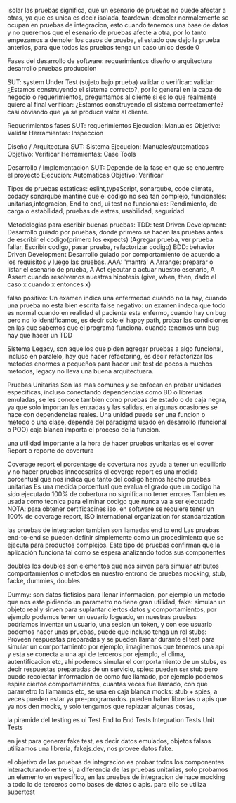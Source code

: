 isolar las pruebas significa, que un esenario de pruebas no puede afectar a otras, ya que es unica es decir isolada,
teardown: demoler normalemente se ocupan en pruebas de integracion, esto cuando tenemos una base de datos y no queremos que el esenario de pruebas afecte a otra, por lo tanto empezamos a demoler los casos de prueba, el estado que dejo la prueba anterios, para que todos las pruebas tenga un caso unico desde 0


Fases del desarrollo de software:
  requerimientos
  diseño o arquitectura
  desarrollo
  pruebas
  produccion

SUT: system Under Test (sujeto bajo prueba)
validar o verificar:
  validar: ¿Estamos construyendo el sistema correcto?, por lo general en la capa de negocio o requerimientos, preguntamos al cliente si es lo que realmente quiere al final
  verificar: ¿Estamos construyendo el sistema correctamente? casi obviando que ya se produce valor al cliente.


Requerimientos fases
  SUT: requerimientos
  Ejecucion: Manuales
  Objetivo: Validar
  Herramientas: Inspeccion

Diseño / Arquitectura
  SUT: Sistema
  Ejecucion: Manuales/automaticas
  Objetivo: Verificar
  Herramientas: Case Tools

Desarrollo / Implementacion
  SUT: Depende de la fase en que se encuentre el proyecto
  Ejecucion: Automaticas
  Objetivo: Verificar


Tipos de pruebas
  estaticas: eslint,typeScript, sonarqube, code climate, codacy
    sonarqube mantine que el codigo no sea tan complejo,
  funcionales: unitarias,integracion, End to end, ui test
  no funcionales: Rendimiento, de carga o estabilidad, pruebas de estres, usabilidad, seguridad

Metodologias para escribir buenas pruebas:
  TDD: test Driven Development: Desarrollo guiado por pruebas, donde primero se hacen las pruebas antes de escribir el codigo(primero los expects)  (Agregar prueba, ver prueba fallar, Escribir codigo, pasar prueba, refactorizar codigo)
  BDD: behavior Driven Development Desarrollo guiado por comportamiento de acuerdo a los requisitos y luego las
  pruebas.
  AAA: 'mantra' A Arrange: preparar o listar el esenario de prueba, A Act ejecutar o actuar nuestro esenario, A Assert cuando resolvemos nuestras hipotesis (give, when, then, dado el caso x cuando x entonces x)

falso positivo: Un examen indica una enfermedad cuando no la hay, cuando una prueba no esta bien escrita
false negativo: un examen indeca que todo es normal cuando en realidad el paciente esta enfermo, cuando hay un bug pero no lo identificamos, es decir solo el happy path, probar las condiciones en las que sabemos que el programa funciona. cuando tenemos unn bug hay que hacer un TDD

Sistema Legacy, son aquellos que piden agregar pruebas a algo funcional, incluso en paralelo, hay que hacer refactoring, es decir refactorizar los metodos enormes a pequeños para hacer unit test de pocos a muchos metodos, legacy no lleva una buena arquitectuara.

Pruebas Unitarias
Son las mas comunes y se enfocan en probar unidades especificas, incluso conectando dependencias como
BD o librerias emuladas, se les conoce tambien como pruebas de estado o de caja negra, ya que solo importan las entradas y las salidas, en algunas ocasiones se hace con dependencias reales.
Una unidad puede ser una funcion o metodo o una clase, depende del paradigma usado en desarrollo (funcional o POO)
caja blanca importa el proceso de la funcion.

una utilidad importante a la hora de hacer pruebas unitarias es el cover Report o reporte de covertura

Coverage report
  el porcentage de covertura nos ayuda a tener un equilibrio y no hacer pruebas innecesarias
  el coverge report es una medida porcentual que nos indica que tanto del codigo hemos hecho pruebas unitarias
  Es una medida porcentual que evalua el grado que un codigo ha sido ejecutado
  100% de cobertura no significa no tener errores
  Tambien es usada como tecnica para eliminar codigo que nunca va a ser ejecutado
NOTA: para obtener certificacines iso, en software se requiere tener un 100% de coverage report, ISO international organization for standardzation

las pruebas de integracion tambien son llamadas end to end
Las pruebas end-to-end se pueden definir simplemente como un procedimiento que se ejecuta para productos complejos. Este tipo de pruebas confirman que la aplicación funciona tal como se espera analizando todos sus componentes

doubles
  los doubles son elementos que nos sirven para simular atributos comportamientos o metodos en nuestro entrono de pruebas
  mocking, stub, facke, dummies, doubles

  Dummy: son datos fictisios para llenar informacion, por ejemplo un metodo que nos este pidiendo un parametro no tiene gran utilidad,
  fake: simulan un objeto real y sirven para suplantar ciertos datos y comportamientos, por ejemplo podemos tener un usuario logeado, en nuestras pruebas podriamos inventar un usuario, una sesion un token, y con ese usuario podemos hacer unas pruebas, puede que incluso tenga un rol
  stubs: Proveen respuestas preparadas y se pueden llamar durante el test para simular un comportamiento por ejemplo, imaginemos que tenemos una api y esta se conecta a una api de terceros por ejemplo, el clima, autentificacion etc, ahi podemos simular el comportamiento de un stubs, es decir respuestas preparadas de un servicio,
  spies: pueden ser stub pero puedo recolectar informacion de como fue llamado, por ejemplo podemos espiar ciertos comportamientos, cuantas veces fue llamado, con que parametro lo llamamos etc, se usa en caja blanca
  mocks: stub + spies, a veces pueden estar ya pre-programados. pueden haber librerias o apis que ya nos den mocks, y solo tengamos que replazar algunas cosas, 
  
la piramide del testing es
  ui Test
  End to End Tests
  Integration Tests
  Unit Tests


  en jest para generar fake test, es decir datos emulados, objetos falsos utilizamos una libreria, fakejs.dev, nos provee datos fake. 

el objetivo de las pruebas de integracion es probar todos los componentes interacturando entre si, a diferencia de las pruebas unitarias, solo probamos un elemento en especifico, en las pruebas de integracion de hace mocking a todo lo de terceros como bases de datos o apis.
para ello se utiliza supertest 


